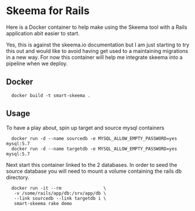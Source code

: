 Skeema for Rails
================

Here is a Docker container to help make using the Skeema tool with a Rails application abit easier to start.

Yes, this is against the skeema.io documentation but I am just starting to try this out and would
like to avoid having get used to a maintaining migrations in a new way. For now this container will help me
integrate skeema into a pipeline when we deploy.

Docker
------

      docker build -t smart-skeema .

Usage
-----

To have a play about, spin up target and source mysql containers

      docker run -d --name sourcedb -e MYSQL_ALLOW_EMPTY_PASSWORD=yes mysql:5.7
      docker run -d --name targetdb -e MYSQL_ALLOW_EMPTY_PASSWORD=yes mysql:5.7

Next start this container linked to the 2 databases. In order to seed the source database you will need to mount a volume containing the rails db directory.

      docker run -it --rm                \
       -v /some/rails/app/db:/srv/app/db \
       --link sourcedb --link targetdb i \
       smart-skeema rake demo

